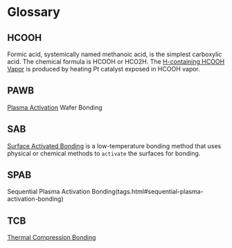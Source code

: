 # Glossary

## HCOOH
Formic acid, systemically named methanoic acid, is the simplest carboxylic acid. The chemical formula is HCOOH or HCO2H.
The [H-containing HCOOH Vapor](tags.html#h-containing-hcooh-vapor) is produced by heating Pt catalyst exposed in HCOOH vapor.

## PAWB
[Plasma Activation](tags.html#plasma-activation) Wafer Bonding

## SAB
[Surface Activated Bonding](tags.html#surface-activated-bonding-sab) is a low-temperature bonding method that uses physical or chemical methods to `activate` the surfaces for bonding.

## SPAB
Sequential Plasma Activation Bonding(tags.html#sequential-plasma-activation-bonding)

## TCB
[Thermal Compression Bonding](tags.html#thermal-compression-bonding-tcb)
